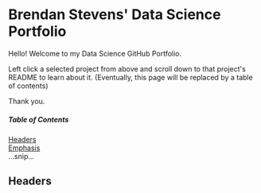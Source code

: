 # Brendan Stevens' Data Science Portfolio
Hello! Welcome to my Data Science GitHub Portfolio.

Left click a selected project from above and scroll down to that project's README to learn about it. (Eventually, this page will be replaced by a table of contents)

Thank you.

##### Table of Contents  
[Headers](#headers)  
[Emphasis](#emphasis)  
...snip...    
<a name="headers"/>
## Headers
